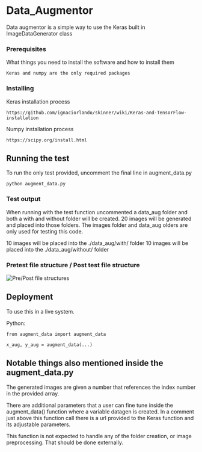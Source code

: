 # Data_Augmentor

Data augmentor is a simple way to use the Keras built in ImageDataGenerator class

### Prerequisites

What things you need to install the software and how to install them

```
Keras and numpy are the only required packages
```

### Installing



Keras installation process

```
https://github.com/ignaciorlando/skinner/wiki/Keras-and-TensorFlow-installation
```


Numpy installation process 

```
https://scipy.org/install.html
```

## Running the test

To run the only test provided, uncomment the final line in augment_data.py

```
python augment_data.py
```

### Test output
When running with the test function uncommented a data_aug folder and both a with and without folder will be created. 
20 images will be generated and placed into those folders. The images folder and data_aug olders are only used for testing this code. 

10 images will be placed into the ./data_aug/with/  folder
10 images will be placed into the ./data_aug/without/  folder

### Pretest file structure /  Post test file structure
![Pre/Post file structures](https://i.imgur.com/GCKSkl8.png)



## Deployment

To use this in a live system.

Python:
```
from augment_data import augment_data

x_aug, y_aug = augment_data(...)
```

## Notable things also mentioned inside the augment_data.py

The generated images are given a number that references the index number in the provided array.

There are additional parameters that a user can fine tune inside the augment_data() function where a variable datagen is created. In a comment just above this function call there is a url provided to the Keras function and its adjustable parameters. 

This function is not expected to handle any of the folder creation, or image preprocessing. That should be done externally.

